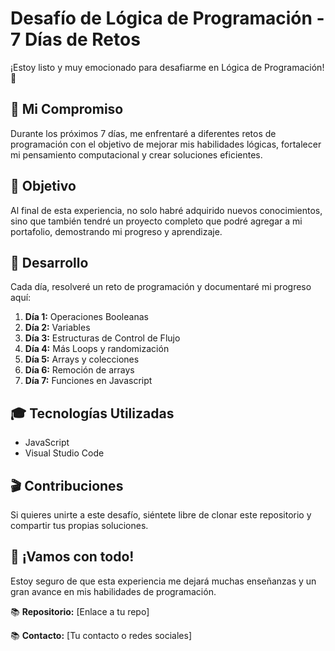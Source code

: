 # Desafío de Lógica de Programación - 7 Días de Retos

¡Estoy listo y muy emocionado para desafiarme en Lógica de Programación! 🚀

## 🌟 Mi Compromiso

Durante los próximos 7 días, me enfrentaré a diferentes retos de programación con el objetivo de mejorar mis habilidades lógicas, fortalecer mi pensamiento computacional y crear soluciones eficientes.

## 🎯 Objetivo

Al final de esta experiencia, no solo habré adquirido nuevos conocimientos, sino que también tendré un proyecto completo que podré agregar a mi portafolio, demostrando mi progreso y aprendizaje.

## 🔄 Desarrollo

Cada día, resolveré un reto de programación y documentaré mi progreso aquí:

1. **Día 1:** Operaciones Booleanas
2. **Día 2:** Variables
3. **Día 3:** Estructuras de Control de Flujo
4. **Día 4:** Más Loops y randomización
5. **Día 5:** Arrays y colecciones
6. **Día 6:** Remoción de arrays
7. **Día 7:** Funciones en Javascript

## 🎓 Tecnologías Utilizadas

- JavaScript
- Visual Studio Code

## 🎬 Contribuciones

Si quieres unirte a este desafío, siéntete libre de clonar este repositorio y compartir tus propias soluciones.

## 🎉 ¡Vamos con todo!

Estoy seguro de que esta experiencia me dejará muchas enseñanzas y un gran avance en mis habilidades de programación.

📚 **Repositorio:** [Enlace a tu repo]

📚 **Contacto:** [Tu contacto o redes sociales]

